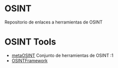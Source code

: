 # OSINT
Repositorio de enlaces a herramientas de OSINT <p>
# OSINT Tools
- [metaOSINT](https://metaosint.github.io/chart) Conjunto de herramientas de OSINT :1
- [OSINTFramework](https://osintframework.com/)

